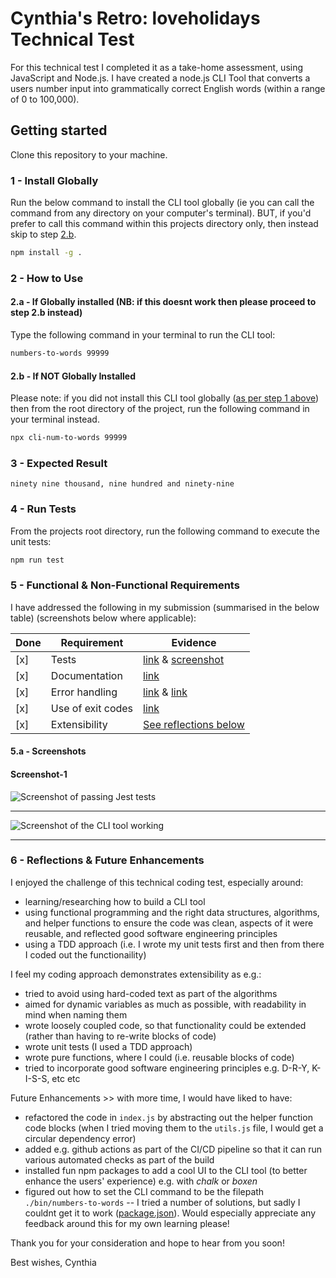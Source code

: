 # Cynthia's Retro: loveholidays Technical Test

For this technical test I completed it as a take-home assessment, using JavaScript and Node.js. 
I have created a node.js CLI Tool that converts a users number input into grammatically correct English words (within a range of 0 to 100,000).


## Getting started

Clone this repository to your machine.

### 1 - Install Globally

Run the below command to install the CLI tool globally (ie you can call the command from any directory on your computer's terminal). BUT, if you'd prefer to call this command within this projects directory only, then instead skip to step [2.b](#2b---if-not-globally-installed).

```sh
npm install -g .
```

### 2 - How to Use

#### 2.a - If Globally installed (NB: if this doesnt work then please proceed to step 2.b instead)

Type the following command in your terminal to run the CLI tool:

```sh
numbers-to-words 99999
```

#### 2.b - If NOT Globally Installed

Please note: if you did not install this CLI tool globally ([as per step 1 above](#1---install-globally)) then from the root directory of the project, run the following command in your terminal instead.

```sh
npx cli-num-to-words 99999
```

### 3 - Expected Result

```
ninety nine thousand, nine hundred and ninety-nine
```

### 4 - Run Tests

From the projects root directory, run the following command to execute the unit tests:

```sh
npm run test
```

### 5 - Functional & Non-Functional Requirements

I have addressed the following in my submission (summarised in the below table) (screenshots below where applicable):

| Done  | Requirement                       | Evidence                                       |
|-------|-----------------------------------|------------------------------------------------|
|  [x]  | Tests							    | [link](./tests/) & [screenshot](#screenshot-1)
|  [x]  | Documentation						| [link](./README.md)
|  [x]  | Error handling					| [link](./bin/numbers-to-words.js) & [link](./lib/utils.js)
|  [x]  | Use of exit codes 				| [link](./bin/numbers-to-words.js)
|  [x]  | Extensibility      				| [See reflections below](#reflections--future-enhancements)

#### 5.a - Screenshots

#### Screenshot-1

![Screenshot of passing Jest tests](https://amz.run/6KtV)

------

![Screenshot of the CLI tool working](https://amz.run/6KuG)

------

### 6 - Reflections & Future Enhancements

I enjoyed the challenge of this technical coding test, especially around:
- learning/researching how to build a CLI tool
- using functional programming and the right data structures, algorithms, and helper functions to ensure the code was clean, aspects of it were reusable, and reflected good software engineering principles
- using a TDD approach (i.e. I wrote my unit tests first and then from there I coded out the functionaility)

I feel my coding approach demonstrates extensibility as e.g.:
- tried to avoid using hard-coded text as part of the algorithms
- aimed for dynamic variables as much as possible, with readability in mind when naming them
- wrote loosely coupled code, so that functionality could be extended (rather than having to re-write blocks of code)
- wrote unit tests (I used a TDD approach)
- wrote pure functions, where I could (i.e. reusable blocks of code)
- tried to incorporate good software engineering principles e.g. D-R-Y, K-I-S-S, etc etc

Future Enhancements >> with more time, I would have liked to have:
- refactored the code in `index.js` by abstracting out the helper function code blocks (when I tried moving them to the `utils.js` file, I would get a circular dependency error)
- added e.g. github actions as part of the CI/CD pipeline so that it can run various automated checks as part of the build
- installed fun npm packages to add a cool UI to the CLI tool (to better enhance the users' experience) e.g. with *chalk* or *boxen*
- figured out how to set the CLI command to be the filepath `./bin/numbers-to-words` -- I tried a number of solutions, but sadly I couldnt get it to work ([package.json](./package.json)). Would especially appreciate any feedback around this for my own learning please!

Thank you for your consideration and hope to hear from you soon!

Best wishes, 
Cynthia